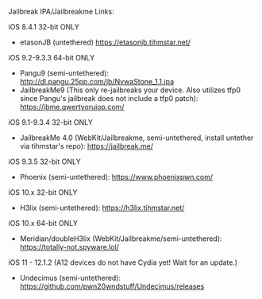 
Jailbreak IPA/Jailbreakme Links:

iOS 8.4.1 32-bit ONLY
  - etasonJB (untethered) https://etasonjb.tihmstar.net/

iOS 9.2-9.3.3 64-bit ONLY
  - Pangu9 (semi-untethered): http://dl.pangu.25pp.com/jb/NvwaStone_1.1.ipa
  - JailbreakMe9 (This only re-jailbreaks your device. Also utilizes tfp0 since Pangu's jailbreak does not include a tfp0 patch): https://jbme.qwertyoruiop.com/

iOS 9.1-9.3.4 32-bit ONLY
  - JailbreakMe 4.0 (WebKit/Jailbreakme, semi-untethered, install untether via tihmstar's repo): https://jailbreak.me/
  
iOS 9.3.5 32-bit ONLY
  - Phoenix (semi-untethered): https://www.phoenixpwn.com/
 
iOS 10.x 32-bit ONLY
  - H3lix (semi-untethered): https://h3lix.tihmstar.net/

iOS 10.x 64-bit ONLY
  - Meridian/doubleH3lix (WebKit/Jailbreakme/semi-untethered): https://totally-not.spyware.lol/
  
iOS 11 - 12.1.2 (A12 devices do not have Cydia yet! Wait for an update.)
  - Undecimus (semi-untethered): https://github.com/pwn20wndstuff/Undecimus/releases
